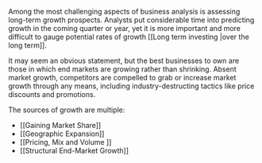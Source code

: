 Among the most challenging aspects of business analysis is assessing long-term growth prospects. Analysts put considerable time into predicting growth in the coming quarter or year, yet it is more important and more difficult to gauge potential rates of growth [[Long term investing |over the long term]].

It may seem an obvious statement, but the best businesses to own are those in which end markets are growing rather than shrinking. Absent market growth, competitors are compelled to grab or increase market growth through any means, including industry-destructing tactics like price discounts and promotions.


The sources of growth are multiple:
- [[Gaining Market Share]]
- [[Geographic Expansion]]
- [[Pricing, Mix and Volume ]]
- [[Structural End-Market Growth]]


